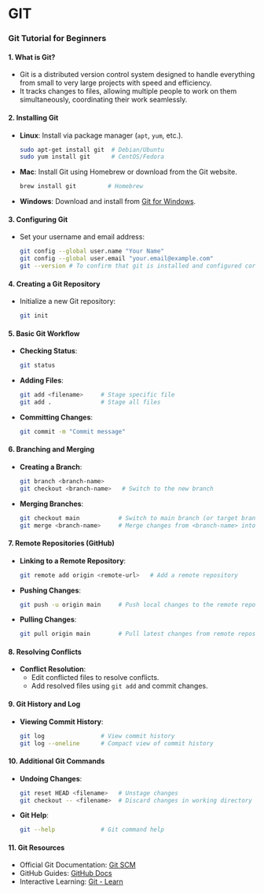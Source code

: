 # GIT

### Git Tutorial for Beginners

#### 1. What is Git?

- Git is a distributed version control system designed to handle everything from small to very large projects with speed and efficiency.
- It tracks changes to files, allowing multiple people to work on them simultaneously, coordinating their work seamlessly.

#### 2. Installing Git

- **Linux**: Install via package manager (`apt`, `yum`, etc.).
  ```bash
  sudo apt-get install git  # Debian/Ubuntu
  sudo yum install git      # CentOS/Fedora
  ```
- **Mac**: Install Git using Homebrew or download from the Git website.
  ```bash
  brew install git         # Homebrew
  ```
- **Windows**: Download and install from [Git for Windows](https://gitforwindows.org/).

#### 3. Configuring Git

- Set your username and email address:
  ```bash
  git config --global user.name "Your Name"
  git config --global user.email "your.email@example.com"
  git --version # To confirm that git is installed and configured correctly on your machine
  ```

#### 4. Creating a Git Repository

- Initialize a new Git repository:
  ```bash
  git init
  ```

#### 5. Basic Git Workflow

- **Checking Status**:
  ```bash
  git status
  ```

- **Adding Files**:
  ```bash
  git add <filename>     # Stage specific file
  git add .              # Stage all files
  ```

- **Committing Changes**:
  ```bash
  git commit -m "Commit message"
  ```

#### 6. Branching and Merging

- **Creating a Branch**:
  ```bash
  git branch <branch-name>
  git checkout <branch-name>   # Switch to the new branch
  ```

- **Merging Branches**:
  ```bash
  git checkout main           # Switch to main branch (or target branch)
  git merge <branch-name>     # Merge changes from <branch-name> into main
  ```

#### 7. Remote Repositories (GitHub)

- **Linking to a Remote Repository**:
  ```bash
  git remote add origin <remote-url>   # Add a remote repository
  ```

- **Pushing Changes**:
  ```bash
  git push -u origin main     # Push local changes to the remote repository
  ```

- **Pulling Changes**:
  ```bash
  git pull origin main        # Pull latest changes from remote repository
  ```

#### 8. Resolving Conflicts

- **Conflict Resolution**:
  - Edit conflicted files to resolve conflicts.
  - Add resolved files using `git add` and commit changes.

#### 9. Git History and Log

- **Viewing Commit History**:
  ```bash
  git log                # View commit history
  git log --oneline      # Compact view of commit history
  ```

#### 10. Additional Git Commands

- **Undoing Changes**:
  ```bash
  git reset HEAD <filename>   # Unstage changes
  git checkout -- <filename>  # Discard changes in working directory
  ```

- **Git Help**:
  ```bash
  git --help             # Git command help
  ```

#### 11. Git Resources

- Official Git Documentation: [Git SCM](https://git-scm.com/doc)
- GitHub Guides: [GitHub Docs](https://docs.github.com/en/github)
- Interactive Learning: [Git - Learn](https://learngitbranching.js.org/)
